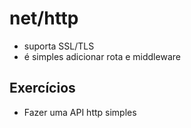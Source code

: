 # net/http

* suporta SSL/TLS
* é simples adicionar rota e middleware

## Exercícios

* Fazer uma API http simples
